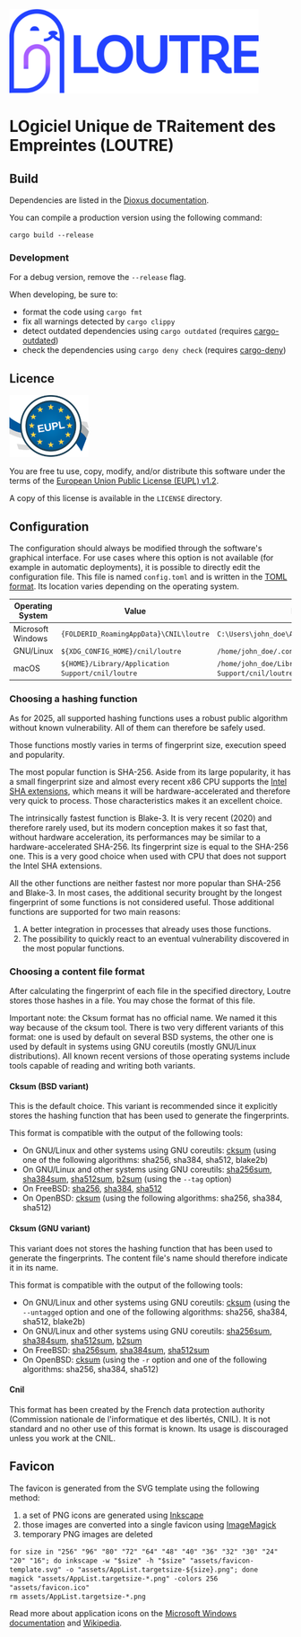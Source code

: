 ![Logo LOUTRE](https://raw.githubusercontent.com/LINCnil/loutre/main/assets/banner.png)

# LOgiciel Unique de TRaitement des Empreintes (LOUTRE)


## Build

Dependencies are listed in the [Dioxus documentation][dioxus_doc].

You can compile a production version using the following command:

```
cargo build --release
```

[dioxus_doc]: https://dioxuslabs.com/learn/0.5/getting_started

### Development

For a debug version, remove the `--release` flag.

When developing, be sure to:
- format the code using `cargo fmt`
- fix all warnings detected by `cargo clippy`
- detect outdated dependencies using `cargo outdated` (requires [cargo-outdated][cargo-outdated])
- check the dependencies using `cargo deny check` (requires [cargo-deny][cargo-deny])

[cargo-outdated]: https://github.com/kbknapp/cargo-outdated
[cargo-deny]: https://github.com/EmbarkStudios/cargo-deny


## Licence

![Logo EUPL](https://raw.githubusercontent.com/LINCnil/loutre/main/LICENSE/Logo_EUPL.png)

You are free tu use, copy, modify, and/or distribute this software under the
terms of the [European Union Public License (EUPL) v1.2][eupl_12].

A copy of this license is available in the `LICENSE` directory.

[eupl_12]: https://joinup.ec.europa.eu/collection/eupl/eupl-text-eupl-12


## Configuration

The configuration should always be modified through the software's graphical
interface. For use cases where this option is not available (for example in
automatic deployments), it is possible to directly edit the configuration file.
This file is named `config.toml` and is written in the [TOML format][toml]. Its
location varies depending on the operating system.

| Operating System  | Value                                             | Example                                                  |
| ----------------- | ------------------------------------------------- | -------------------------------------------------------- |
| Microsoft Windows | `{FOLDERID_RoamingAppData}\CNIL\loutre`           | `C:\Users\john_doe\AppData\Roaming\CNIL\loutre`          |
| GNU/Linux         | `${XDG_CONFIG_HOME}/cnil/loutre`                  | `/home/john_doe/.config/cnil/loutre`                     |
| macOS             | `${HOME}/Library/Application Support/cnil/loutre` | `/home/john_doe/Library/Application Support/cnil/loutre` |

[toml]: https://toml.io/

### Choosing a hashing function

As for 2025, all supported hashing functions uses a robust public algorithm
without known vulnerability. All of them can therefore be safely used.

Those functions mostly varies in terms of fingerprint size, execution speed and
popularity.

The most popular function is SHA-256. Aside from its large popularity, it has a
small fingerprint size and almost every recent x86 CPU supports the [Intel SHA
extensions][x86_sha], which means it will be hardware-accelerated and therefore
very quick to process. Those characteristics makes it an excellent choice.

The intrinsically fastest function is Blake-3. It is very recent (2020) and
therefore rarely used, but its modern conception makes it so fast that, without
hardware acceleration, its performances may be similar to a
hardware-accelerated SHA-256. Its fingerprint size is equal to the SHA-256 one.
This is a very good choice when used with CPU that does not support the Intel
SHA extensions.

All the other functions are neither fastest nor more popular than SHA-256 and
Blake-3. In most cases, the additional security brought by the longest
fingerprint of some functions is not considered useful. Those additional
functions are supported for two main reasons:

1. A better integration in processes that already uses those functions.
2. The possibility to quickly react to an eventual vulnerability discovered in
   the most popular functions.

[x86_sha]: https://www.intel.com/content/www/us/en/developer/articles/technical/intel-sha-extensions.html

### Choosing a content file format

After calculating the fingerprint of each file in the specified directory,
Loutre stores those hashes in a file. You may chose the format of this file.

Important note: the Cksum format has no official name. We named it this way
because of the cksum tool. There is two very different variants of this format:
one is used by default on several BSD systems, the other one is used by default
in systems using GNU coreutils (mostly GNU/Linux distributions). All known
recent versions of those operating systems include tools capable of reading and
writing both variants.

#### Cksum (BSD variant)

This is the default choice. This variant is recommended since it explicitly
stores the hashing function that has been used to generate the fingerprints.

This format is compatible with the output of the following tools:

- On GNU/Linux and other systems using GNU coreutils: [cksum][gnu_cksum] (using
  one of the following algorithms: sha256, sha384, sha512, blake2b)
- On GNU/Linux and other systems using GNU coreutils:
  [sha256sum][gnu_sha256sum], [sha384sum][gnu_sha384sum],
  [sha512sum][gnu_sha512sum], [b2sum][gnu_b2sum] (using the `--tag` option)
- On FreeBSD: [sha256][freebsd_sha256], [sha384][freebsd_sha384],
  [sha512][freebsd_sha512]
- On OpenBSD: [cksum][openbsd_cksum] (using the following algorithms: sha256,
  sha384, sha512)

#### Cksum (GNU variant)

This variant does not stores the hashing function that has been used to
generate the fingerprints. The content file's name should therefore indicate it
in its name.

This format is compatible with the output of the following tools:

- On GNU/Linux and other systems using GNU coreutils: [cksum][gnu_cksum] (using
  the `--untagged` option and one of the following algorithms: sha256, sha384,
  sha512, blake2b)
- On GNU/Linux and other systems using GNU coreutils:
  [sha256sum][gnu_sha256sum], [sha384sum][gnu_sha384sum],
  [sha512sum][gnu_sha512sum], [b2sum][gnu_b2sum]
- On FreeBSD: [sha256sum][freebsd_sha256sum], [sha384sum][freebsd_sha384sum],
  [sha512sum][freebsd_sha512sum]
- On OpenBSD: [cksum][openbsd_cksum] (using the `-r` option and one of the
  following algorithms: sha256, sha384, sha512)

#### Cnil

This format has been created by the French data protection authority
(Commission nationale de l'informatique et des libertés, CNIL). It is not
standard and no other use of this format is known. Its usage is discouraged
unless you work at the CNIL.

[gnu_sha256sum]: https://man.archlinux.org/man/sha256sum.1
[gnu_sha384sum]: https://man.archlinux.org/man/sha384sum.1
[gnu_sha512sum]: https://man.archlinux.org/man/sha512sum.1
[gnu_b2sum]: https://man.archlinux.org/man/b2sum.1
[gnu_cksum]: https://man.archlinux.org/man/cksum.1
[freebsd_sha256sum]: https://man.freebsd.org/cgi/man.cgi?query=sha256sum
[freebsd_sha384sum]: https://man.freebsd.org/cgi/man.cgi?query=sha384sum
[freebsd_sha512sum]: https://man.freebsd.org/cgi/man.cgi?query=sha512sum
[freebsd_sha256]: https://man.freebsd.org/cgi/man.cgi?query=sha256
[freebsd_sha384]: https://man.freebsd.org/cgi/man.cgi?query=sha384
[freebsd_sha512]: https://man.freebsd.org/cgi/man.cgi?query=sha512
[openbsd_cksum]: https://man.openbsd.org/cksum.1


## Favicon

The favicon is generated from the SVG template using the following method:

1. a set of PNG icons are generated using [Inkscape][inkscape]
2. those images are converted into a single favicon using [ImageMagick][magick]
3. temporary PNG images are deleted

```
for size in "256" "96" "80" "72" "64" "48" "40" "36" "32" "30" "24" "20" "16"; do inkscape -w "$size" -h "$size" "assets/favicon-template.svg" -o "assets/AppList.targetsize-${size}.png"; done
magick "assets/AppList.targetsize-*.png" -colors 256 "assets/favicon.ico"
rm assets/AppList.targetsize-*.png
```

Read more about application icons on the [Microsoft Windows
documentation][ms_icons] and [Wikipedia][wiki_icons].

[inkscape]: https://inkscape.org/
[magick]: https://imagemagick.org/
[ms_icons]: https://learn.microsoft.com/en-us/windows/apps/design/style/iconography/app-icon-construction
[wiki_icons]: https://en.wikipedia.org/wiki/ICO_(file_format)
